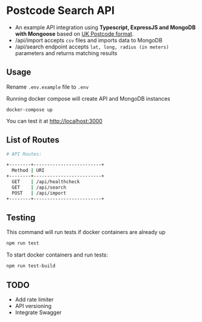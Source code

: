 # Postcode Search API

- An example API integration using **Typescript, ExpressJS and MongoDB with Mongoose** based on [UK Postcode format](https://www.kaggle.com/danwinchester/open-postcode-geo).
- /api/import accepts `csv` files and imports data to MongoDB
- /api/search endpoint accepts `lat, long, radius (in meters)` parameters and returns matching results

## Usage
Rename `.env.example` file to `.env` 

Running docker compose will create API and MongoDB instances
```basah
docker-compose up
```

You can test it at [http://localhost:3000](http://localhost:3000)

## List of Routes

```sh
# API Routes:

+--------+-------------------------+
  Method | URI
+--------+-------------------------+
  GET    | /api/healthcheck
  GET    | /api/search
  POST   | /api/import
+--------+-------------------------+
```

## Testing
This command will run tests if docker containers are already up
```bash
npm run test
```

To start docker containers and run tests:
```bash
npm run test-build
```

## TODO
- Add rate limiter
- API versioning
- Integrate Swagger